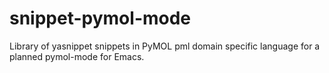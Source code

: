 # snippet-pymol-mode

Library of yasnippet snippets in PyMOL pml domain specific language for a planned pymol-mode for Emacs.
